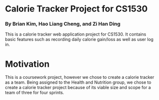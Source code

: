 # Calorie Tracker Project for CS1530
### By Brian Kim, Hao Liang Cheng, and Zi Han Ding
This is a calorie tracker web application project for CS1530. It contains basic features such as recording daily calorie gain/loss as well as user log in.
# Motivation
This is a coursework project, however we chose to create a calorie tracker as a team. Being assigned to the Health and Nutrition group, we chose to create a calorie tracker project because of its viable size and scope for a team of three for four sprints.